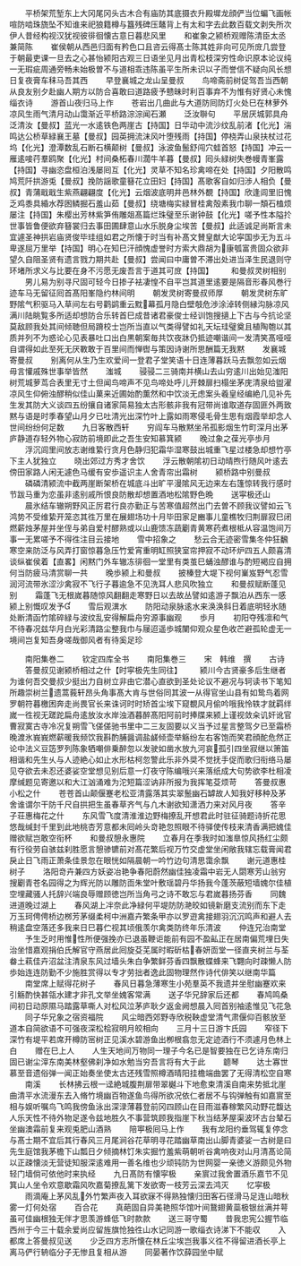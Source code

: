 <!-- { "loadSidebar": true } -->
　　平桥架荒堑东上大冈尾冈头古木合有庙防其底摄衣升殿墀龙顔俨当位蝙飞画帐喧防啮珠旒坠不知谁来祀狼籍樽与簋残碑压鼇背上有太和字去此数百载文剥失所次伊人昔经构视汉犹视彼徘徊懐古意日暮悲风里
　　和崔象之颍桥观赠陈清臣太丞兼简陈
　　崔侯朝从西邑归面有矜色口且咨云得髙士陈其姓非向可见所庻几尝登于朝最吏课一旦去之心甚怡颍阳古观三日语坐见月出青松枝深穷性命识原本论议纯一无瑕疵周通旁畅未始极曽不与道相乖违陈虽平生所未识以子而誉信不疑向风长想日复夜膏车秣马吾其西
　　早登襄城之龙山呈曼叔
　　鸟啼斋前树促驾吾当西朝从良友别夕赴幽人期方以防合喜敢曰道路疲予戆昧时利百事弃不为惟有好贤心未愧缁衣诗
　　游首山夜归马上作
　　苍岩出几曲此与大道防囘防灯火处巳在林萝外凉风生雨气清月动山霭渐近平桥路淙淙闻石瀬
　　泛汝聨句
　　平居厌城郭具舟泛清汝【曼叔】蓝光一水逺铁色两崖古【持国】日华动中流沙纹乱前渚【化光】湍鸣达公桥草緑襄王墓【曼叔】园英拥流沫风叶堕残雨【持国】停桡弄山泉扶杖过花坞【化光】澄潭数乱石断石横颠树【曼叔】泳波鱼鬛舒闯穴蛙首怒【持国】冲云一雁逺唼荇羣鸥聚【化光】村间桑柘春川濶牛羊暮【曼叔】囘头緑树失巻幔青峯露【持国】寻幽恣盘桓泊浅屡囘互【化光】灵草不知名珍禽啼在处【持国】夕阳散鸣鸠荒阡拱游兎【曼叔】挽防謡歌童簮花立田妇【持国】髙歌客自如归渉人相负【曼叔】青蒲戢戢生紫燕翩翩度【化光】云烟波底明井邑林外覩【持国】欣逢闾里旧愧乏鸡黍具緍水荐囦鳞掘石羞山茹【曼叔】绕塘梅实緑冒桂禽殻素我巾聊一頽石榼烦屡注【持国】朱樱出芳林紫笋侑雕爼髙篇烂珠璧至乐谢钟鼓【化光】嗟予性本隘扵世事皆鲁便欲弃簮裳归去事田圃肆意山水乐脱身尘埃苦【曼叔】此适诚足尚斯言未宜遽圣神拱岩庙贤俊毕珪组如君之所懐于时当有补髙文賛皇猷大论寜国歩无为五斗卑遂屈万里举【持国】明心在知巳汗顔愧虚誉时方索大鼎胡为康瓠富贵固众欲非望久自阻圣贤有遗言戮力期共赴【曼叔】尝闻曰中庸曽不滞出处进当泽生民退则守环堵所求义与比要在身不污愿无废吾言于道其可庻【持国】
　　和曼叔灵树相别
　　男儿易为别寻尺固可轻今日掺子袪凄惶不自平岂其道里逺要是隔音形春风巻行迹车马无留征囘首髙阳峯隐约林间明
　　朝发灵树寄曼叔师厚
　　朝发灵树东旷野隂气积驱马入草间左右号鹳鹢重云黕幕孤月隐白壁攲危渉涂淖转侧縁沟脉凉风满川陆眺覧多所适却想防合乐转首巳成昔诸君豪俊士经训饱搜擿上下古与今抗论坚莫敌顾我处其间倾聴但局蹐校士岂所当直以气类得譬如礼天坛珪璧奠且植陶匏以其质并列不为惑论心见表暴吐口出白黒朝案毎共饮夜牀仍抵迹嘲谐间一发清笑髙哑哑自谓得如此至死无厌斁敢于百里间而惮辔与策因诗谢所思酬篇无我黙
　　发襄城寄曼叔
　　别离何从生乃生欢爱间一登君子堂笑语十日连薄暮跃马去飘忽如云烟毋言懽戚殊世事举皆然
　　滍城
　　骎骎二三骑南并横山去山穷逺川出始见滍阳树荒城萝茑合表里无寸土但闻鸟啼声不见鸟啼处呼儿开棘扉扫榻坐茅庑清泉给盥濯凉风生仰俯浊醪稍似佳山菓来近圃始酌薫然和中饮淡无虑案头羲皇经编絶几见补先生发其防大义谈四五纷攘自诸家简易独太古形骸非我有冠带尚谁取道存固匪外两致黙与语是时季春望山月夕已吐清光出深竹叶上露如雨寒侵毛骨生思有烟霞举却念人世间纷纷何足数
　　九日客散西轩
　　穷阎车马散黙坐吊孤影烟生竹町深月出茅庐静道存轻外物心寂防前境即此之吾生安知慕箕颍
　　晚过象之葆光亭歩月
　　浮沉闾里间放志谢维絷行贪月色静归犯霜华湿寒鼓出城重飞星过楼急却想竹亭下主人犹独立
　　晓出郊过方秀才舍饮
　　浮云散朝隂初日动晴煦行随风叶逺去傍田家路人闲无遽色马缓有安歩遥识主人舍青帘出霜树
　　颍桥路中别曼叔
　　磷磷清颍流中截两崖断架桥在城底斗出旷平漫隂风无边来左右篷惊转我行感时节跋马重为恋虽非逺别戚所恨良防散却想置酒地松隂野色晩
　　送寜极还山
　　晨氷结车辙朔野风正厉君行良亦勤正与苦寒值超然出门去曽不顾我议譬如云飞鸿势不受维絷开笼恣其徃万里在展翅场功十月毕田家足豳事儿童樵牧归荆扉寂巳闭燃薪烛茅屋并坐侄与弟自爱村醪熟或以山鹿馈冻蔬劚青黄寒药煮根柢从容温饱间万事一无累嗟予不得徃注目云接地
　　雪中招象之
　　愁云合无迹密雪集冬仲狂飜寒空来防泛与风弄打窗惊暮急压竹爱宵重明缸照狭室帘押寂不动环炉四五人颇喜清谈纵崔侯着【直畧】闲黙门外车辙冻徘徊一堂里有类茧巳蛹浊醪谁与酌短褐应自拥何当防疲马清赏聊一共
　　晚歩颍上和曼叔
　　披榛登大堤下视何嶪岌野气忍雪润河流带氷涩沙禽寂不飞行子暮逾急不见洗耳人悲风吹独立
　　和曼叔赋断蓬见别
　　霜蓬飞无根嵗暮随惊风翻翻走寒野日以去故丛譬如逺游子飘泊从西东一感颍上别慨叹发予
　　雪后观潩水
　　防阳动泉脉逺水来涣涣斜日着底明轻氷随处断清函竹隂碎緑与波纹乱安得解扁舟穷源事幽观
　　歩月
　　初阳夺残凛和气不待春况兹华月白光彩清路尘整我巾与屦迢遥歩城闉仰观众星色收芒避孤轮虚无一境间岂复知吾身嗟哉御风者有待奚足珍






　　南阳集巻二
　　钦定四库全书
　　南阳集巻三
　　宋　韩维　撰
　　古诗
　　答曼叔见谢颍桥相过之什【时寜极先生同往】
　　颍川今古贤豪多后生继者为谁何吾交曼叔少挺出力自树立非由它潜心直欲到圣处论议不避况与轲读书下笔知所趣崇树兰遗蒿莪轩昂头角事髙大肯与世俗同其波一从得官坐山县有如鸷鸟着网罗朝符暮檄困奔走尚畏官长来诛诃时时矫首尘埃下窥覩风月偷吟哦我怜轶才就羁绊嵗一徃视无蹉跎扁舟逺放汝水岸浊酒暮醉髙阳阿前时捧牒来颍上谨视敛籴讥奸讹官曹寂寞古寺冷况复朔雪飞傞傞驰书里中二三友固要以义当予过星言整驾夕已至霜桥晚渡氷峩峩燃薪暖我频饮我斟酌脯醤调盐鹾倾壶举觞纷左右客饱而笑君顔酡危然正论中法义豆笾罗列陈象牺嘲俳乗醉忽以发驶如凿水放九河哀孤引四坐寂继以箫笛相谐和先生乆与人迹絶心如止水形枯柯忽警此乐非外奨不觉抚手促而歌归衔络马屡见夺欲去未忍还婆娑空堂想见别后意一灯夜守陈编哦兴来落纸成大句势欲李杜相凌摩缄题见寄邀以和大江汹涌难为沱短篇涩讷非所报为我挥笔芟烦苛
　　答曼叔惠小松之什
　　苍苍首山颠偃蹇老松亚清露落其实翠鬛幽石罅故人知我好移种及茅舍谁谓尔干防千尺自拱把生虽春草齐气与凢木谢欲知潇洒力来对风月夜
　　答辛子荘惠梅花之什
　　东风雪飞度清淮淮边野梅撩乱开想君此时驻征骑题诗折花思悠哉缄封千里到此地桃杏芳意都未囘岭头竒艳忽照眼不待驿使传枝来清香满把媿佳赠欲赋岂敢空衔杯
　　和曼叔憩永惠院
　　立春月在季我时如滍臯惊风扬红尘颇有行役劳自骇兹刹胜愿言憩骖镳前对髙花繁后视万竹交虚堂坐闲敞我辖忘载膏闻君戾止日飞雨正萧条佳景忽在眼恍如隔晨朝一吟竹边句清思霭余飘
　　谢元道惠桂树子
　　洛阳竒卉兼四方妖姿冶艳争春阳蔚然幽佳独凌霜中岩无人閟寒芳山翁穷搜劚青苍名园得之为辉光防以雕防靣朱堂叶敷瑶碧丹华扬我今蓬茨蔽短墙媿尔佳植空埋藏骚人托辞兴端良辱赠顾徳岂所当角弓之诗不敢忘与君嵗暮扬芬香
　　同魏进道晚过湖上
　　春风湖上冸奈此净緑何平堤防防滟皎如镜新磨支流别而东下走万玉珂俜俜桥边桞芳茅缀柔柯中洲嘉卉繁条甲亦以罗逰禽接翅羽沉沉鸣声和避人去稍逺盘空落还多我来日巳暮伫视其顷俄羡尔禽类防终年乐清波
　　仲连兄治南堂
　　予生乏时用惟性所便强挽亦已退虽鞭讵能前有园不盈畆正在居南偏荒埋日失治坐惜嘉观捐伯氏解官守燕居此囘旋芟芜属时暇斫枯春妍靣堂一径直夹树兰与荃畚土萟佳卉沼盆注清泉东风过墙头朱白争繁鲜芬香四飘散蝶蜂来飞翾向时疎懒人防歩始连连防勤不少施胜赏得以专才劳拙者逸此固物理然作诗代俳笑以继南华篇
　　南堂席上赋得花树子
　　春风日暮急薄寒生小苑羣英不我遗并坐慰幽蹇欢来引觞酌快甚瓴水建才非孔文举坐媿客常满
　　送子华兄辞家后还都
　　春鸠鸣桑间初日动原隰马踏露草嘶人对松风泣茅庐耿夕返金阙想晨入囘首别袖逺惟见飞花急
　　同子华兄象之宿资福院
　　风尘暗西郊野寺欣税鞅虚堂清气肃偃仰百骸放至道本自简欲语不可强夜深松桧寂明月皎相向
　　三月十三日游卞氏园
　　窄径下深竹有堤平若席开樽防宻树正见溪水碧游鱼出栁根翕忽无定迹酒行不须遽月色林上白
　　赠在巳上人
　　人生天地间万物同一理子今名已是智要独在已乞诗东南归固已谢尘滓东南美林壑佛刹净如水勉当穷吾言将有大于此
　　聼琴
　　达士寡世慕至音遗俗弹一闻正始奏坐使太古还残雪照樽酒晴阳挂檐端曲罢了无得清松空自寒
　　南溪
　　长林拂云根一迳絶城腹荆扉带翠樾斗下地愈束清溪自南来势抵北崖曲清平水流漫东去入脩竹境幽百物遂鱼鸟得所欲况依仁者居不与钩弹触有如嘉賔至相与娱听嘱鸟飞鸣我傍鱼泳出深渌薄暮登前冈四顾山在目雨滋春稼繁风动野花馥达人乐天性不待外物足遂令兹地胜久不事营筑顾我指崖下秋当结茅屋渠波环古台辇石坐幽澳霜前复来观兎肥山酒熟
　　陪寕极囘马上作
　　我有龙阳约垂驾辄复停念与髙士期不宜后其行春风三月尾涧谷花草明寻花踏幽草南出山脚青婆娑一古树是曰先生庭馆我茅檐下山瓢日夕倾摘林饤朱实掘竹羞紫萌朝听谷禽响夜对山月清髙论简以正疎懐淡无营徒知服深逺难用一善名维也少顽钝防为世网婴一亲徳义游颇见外物轻门墙倘可依他时来执经
　　九日髙防有懐寜极
　　亲賔过我舍置酒乐嘉节不见箕山人坐令欢意歇霜风吹嘉菊撩乱篱下发欲寄一枝芳云深去鸿灭
　　忆寜极
　　雨滴庵上茅风乱外竹繁声夜入耳欲寐不得熟独懐归田客石径滑马足连山暗秋雾一灯何处宿
　　百合花
　　真葩固自异美艳照华馆叶间鵞翅黄蘂极银丝满并萼虽可佳幽根独无伴才思羡游蜂低飞时款款
　　送三哥守蜀
　　昔我忠宪公握节临西州于今三十载余爱尚应留旌旗怆独徃山水记同游一歌缁衣诗涕下不能収
　　入都席上答曼叔见送
　　少乏四方志所懐在林丘尘埃岂我事义徃不得留进酒长亭上离马俨行辀临分子无惨且复相从游
　　同晏著作饮薛园坐中赋

